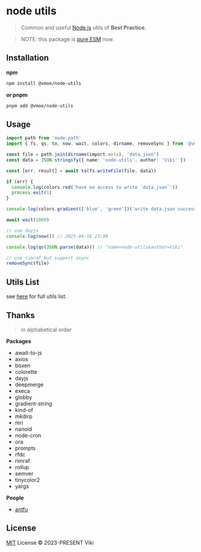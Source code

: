 # node utils

> Common and useful [Node.js](https://nodejs.org/) utils of **Best Practice**.

> NOTE: this package is [pure ESM][pure esm] now.

## Installation

**npm**

```bash
npm install @vmoe/node-utils
```

**or pnpm**

```bash
pnpm add @vmoe/node-utils
```

## Usage

```ts
import path from 'node:path'
import { fs, qs, to, now, wait, colors, dirname, removeSync } from '@vmoe/node-utils'

const file = path.join(dirname(import.meta), 'data.json')
const data = JSON.stringify({ name: 'node-utils', author: 'Viki' })

const [err, result] = await to(fs.writeFile(file, data))

if (err) {
  console.log(colors.red('have no access to write `data.json`'))
  process.exit(1)
}

console.log(colors.gradient(['blue', 'green'])('write data.json successfully'))

await wait(1000)

// use dayjs
console.log(now()) // 2023-04-16 23:30

console.log(qs(JSON.parse(data))) // "name=node-utils&author=Viki"

// use rimraf but support async
removeSync(file)
```

## Utils List

see [here](https://github.com/vikiboss/node-utils/blob/main/src/index.ts) for full utils list.

## Thanks

> in alphabetical order

**Packages**

- await-to-js
- axios
- boxen
- colorette
- dayjs
- deepmerge
- execa
- globby
- gradient-string
- kind-of
- mkdirp
- mri
- nanoid
- node-cron
- ora
- prompts
- rfdc
- rimraf
- rollup
- semver
- tinycolor2
- yargs

**People**

- [antfu](https://antfu.me)

## License

[MIT](LICENSE) License © 2023-PRESENT Viki

[pure ESM]: [https://gist.github.com/sindresorhus/a39789f98801d908bbc7ff3ecc99d99c]
